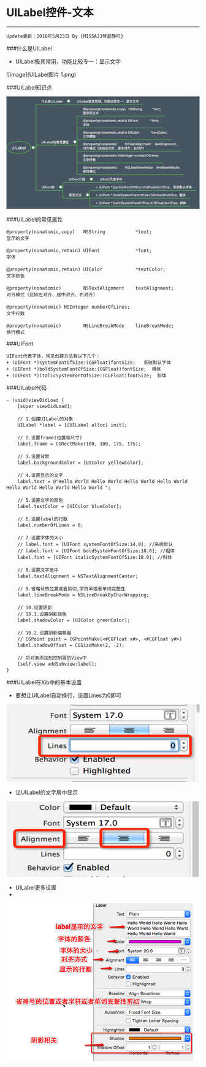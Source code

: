 # UILabel控件-文本
 
---
```objc
Update更新：2016年5月23日 By {MISSAJJ琴瑟静听}
```
###什么是UILabel

- UILabel极其常用，功能比较专一：显示文字

![image](UILabel图片 1.png)

###UILabel知识点

![image](UILabel.png)

###UILabel的常见属性
```objc
@property(nonatomic,copy)   NSString           *text; 
显示的文字

@property(nonatomic,retain) UIFont             *font; 
字体

@property(nonatomic,retain) UIColor            *textColor; 
文字颜色

@property(nonatomic)        NSTextAlignment    textAlignment; 
对齐模式（比如左对齐、居中对齐、右对齐） 

@property(nonatomic) NSInteger numberOfLines; 
文字行数

@property(nonatomic)        NSLineBreakMode    lineBreakMode;
换行模式
```


###UIFont

```objc
UIFont代表字体，常见创建方法有以下几个：
+ (UIFont *)systemFontOfSize:(CGFloat)fontSize;   系统默认字体
+ (UIFont *)boldSystemFontOfSize:(CGFloat)fontSize;  粗体
+ (UIFont *)italicSystemFontOfSize:(CGFloat)fontSize;  斜体

```


###UILabel代码
```objc
- (void)viewDidLoad {
    [super viewDidLoad];
    
    // 1.创建UILabel的对象
    UILabel *label = [[UILabel alloc] init];
    
    // 2.设置frame(位置和尺寸)
    label.frame = CGRectMake(100, 100, 175, 175);
    
    // 3.设置背景
    label.backgroundColor = [UIColor yellowColor];
    
    // 4.设置显示的文字
    label.text = @"Hello World Hello World Hello World Hello World Hello World Hello World Hello World ";
    
    // 5.设置文字的颜色
    label.textColor = [UIColor blueColor];
    
    // 6.设置label的行数
    label.numberOfLines = 0;
    
    // 7.设置字体的大小
    // label.font = [UIFont systemFontOfSize:14.0]; //系统默认
    // label.font = [UIFont boldSystemFontOfSize:18.0]; //粗体
    label.font = [UIFont italicSystemFontOfSize:18.0]; //斜体
    
    // 8.设置文字居中
    label.textAlignment = NSTextAlignmentCenter;
    
    // 9.省略号的位置或者剪切,字符串或者单词完整性
    label.lineBreakMode = NSLineBreakByCharWrapping;
    
    // 10.设置阴影
    // 10.1.设置阴影颜色
    label.shadowColor = [UIColor greenColor];
    
    // 10.2.设置阴影偏移量
    // CGPoint point = CGPointMake(<#CGFloat x#>, <#CGFloat y#>)
    label.shadowOffset = CGSizeMake(2, -2);
    
    // 将对象添加到控制器的View中
    [self.view addSubview:label];
}

```
###UILabel在Xib中的基本设置

- 要想让UILabel自动换行，设置Lines为0即可

![image](UILabel基本设置1.png)

-  让UILabel的文字居中显示

![image](UILabel基本设置2.png)

- UILabel更多设置
- 

![image](UILabel基本设置3.png)